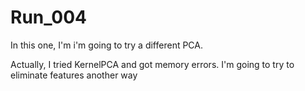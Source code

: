 # Run_004

In this one, I'm i'm going to try a different PCA.

Actually, I tried KernelPCA and got memory errors.  I'm going to try to eliminate features another way

